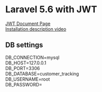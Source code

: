 # Laravel 5.6 with JWT

[JWT Document Page](http://jwt-auth.readthedocs.io/en/develop/laravel-installation) <br>
[Installation description video](https://www.youtube.com/watch?v=l201RSQ7Ti4)

## DB settings
DB_CONNECTION=mysql <br>
DB_HOST=127.0.0.1 <br>
DB_PORT=3306 <br>
DB_DATABASE=customer_tracking <br>
DB_USERNAME=root <br>
DB_PASSWORD= <br>
